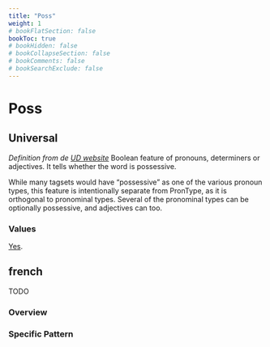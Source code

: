 ```yaml
---
title: "Poss"
weight: 1
# bookFlatSection: false
bookToc: true
# bookHidden: false
# bookCollapseSection: false
# bookComments: false
# bookSearchExclude: false
---
```


# Poss


## Universal

*Definition from de [UD website](https://universaldependencies.org/u/feat/Poss.html)*
Boolean feature of pronouns, determiners or adjectives. It tells whether the word is possessive.

While many tagsets would have “possessive” as one of the various pronoun types, this feature is intentionally separate from PronType, as it is orthogonal to pronominal types. Several of the pronominal types can be optionally possessive, and adjectives can too.


### Values

[Yes](https://universaldependencies.org/u/feat/Poss.html#Yes).


## french

TODO
### Overview

### Specific Pattern

